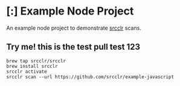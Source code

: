 # [:] Example Node Project

An example node project to demonstrate [srcclr](https://www.srcclr.com) scans.


## Try me! this is the test pull test 123


```
brew tap srcclr/srcclr
brew install srcclr
srcclr activate
srcclr scan --url https://github.com/srcclr/example-javascript
```
